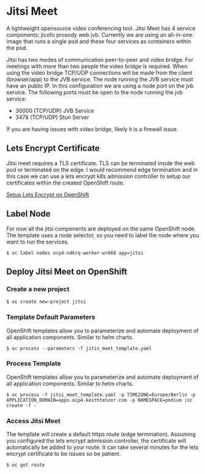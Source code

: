 # Jitsi Meet
A lightweight opensource video conferencing tool. Jitsi Meet has 4 service components: jicofo prosody web jvb. Currently we are using an all-in-one image that runs a single pod and these four services as containers within the pod. 

Jitsi has two modes of communication peer-to-peer and video bridge. For meetings with more than two people the video bridge is required. When using the video bridge TCP/UDP connections will be made from the client (browser/app) to the JVB service. The node running the JVB service must have an public IP. In this configuration we are using a node port on the jvb service. The following ports must be open to the node running the jvb service:
* 30000 (TCP/UDP) JVB Service
* 3478 (TCP/UDP) Stun Server 

If you are having issues with video bridge, likely it is a firewall issue.

## Lets Encrypt Certificate
Jitsi meet requires a TLS certificate. TLS can be terminated inside the web pod or terminated on the edge. I would recommend edge termination and in this case we can use a lets encrypt k8s admission controller to setup our certificates within the created OpenShift route.

[Setup Lets Encrypt on OpenShift](https://keithtenzer.com/2020/04/03/openshift-application-certificate-management-with-lets-encrypt/)

## Label Node
For now all the jitsi components are deployed on the same OpenShift node. The template uses a node selector, so you need to label the node where you want to run the services.

```$ oc label nodes ocp4-n4krq-worker-wr668 app=jitsi```

## Deploy Jitsi Meet on OpenShift
### Create a new project

```$ oc create new-project jitsi```

### Template Default Parameters
OpenShift templates allow you to parameterize and automate deployment of all application components. Similar to helm charts.

```$ oc process --parameters -f jitis_meet_template.yaml```

### Process Template
OpenShift templates allow you to parameterize and automate deployment of all application components. Similar to helm charts.

```$ oc process -f jitsi_meet_template.yaml -p TIMEZONE=Europe/Berlin -p APPLICATION_DOMAIN=apps.ocp4.keithtenzer.com -p NAMESPACE=podium |oc create -f -```

### Access Jitsi Meet
The template will create a default https route (edge termination). Assuming you configured the lets encrypt admission controller, the certificate will automatically be added to your route. It can take several minutes for the lets encrypt certificate to be issues so be patient.

```$ oc get route```
